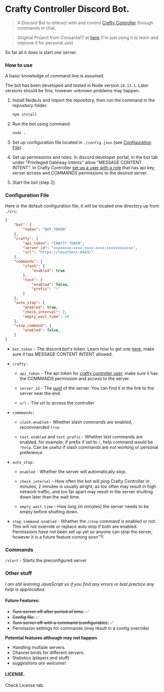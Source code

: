 # Crafty Controller Discord Bot.

> A Discord Bot to interact with and control [Crafty Controller](https://craftycontrol.com/) through commands in chat.

> Original Project from Coosanta17 at [here](https://github.com/Coosanta17/crafty_discord_bot) (I'm just using it to learn and improve it for personal use)

So far all it does is start *one* server.

### How to use
A basic knowledge of command line is assumed. 

The bot has been developed and tested in Node version `20.13.1`. Later versions should be fine, however unknown problems may happen.

1. Install NodeJs and import the repository, then run the command in the repository folder:
   ```bash
   npm install
   ```

2. Run the bot using command
   ```bash
   node .
   ```

3. Set up configuration file located in `./config.json` (see [Configuration File](#config)).

5. Set up permissions and roles. In discord developer portal, in the bot tab under "Privileged Gateway Intents" allow "MESSAGE CONTENT INTENT". In Crafty Controller [set up a user with a role](https://docs.craftycontrol.com/pages/user-guide/user-role-config/#adding-a-role) that has api key, server access and COMMANDS permissions to the desired server.

6. Start the bot (step 2).

<a id="config"></a>
### Configuration File
Here is the default configuration file, it will be located one directory up from `./src`:
```json
{
    "bot": {
        "token": "BOT_TOKEN"
    },
    "crafty": {
        "api_token": "CRAFTY_TOKEN",
        "server_id": "xxxxxxxx-xxxx-xxxx-xxxx-xxxxxxxxxxxx",
        "url": "https://localhost:8443/"
    },
    "commands": {
        "slash": {
            "enabled": true
        },
        "text": {
            "enabled": false,
            "prefix": "!"
        }
    },
    "auto_stop": {
        "enabled": true,
        "check_interval": 2,
        "empty_wait_time": 30
    },
    "stop_command": {
        "enabled": false,
    }
}
```


- `bot.token` - The discord bot's token. Learn how to get one [here](https://www.youtube.com/watch?v=GvK-ZigEV4Q), make sure it has MESSAGE CONTENT INTENT allowed.


- `crafty:`

    - `api_token` - The api token for [crafty controller user](https://docs.craftycontrol.com/pages/user-guide/user-role-config/#adding-a-role), make sure it has the COMMANDS permission and access to the server.

    - `server_id` - The [uuid](https://en.wikipedia.org/wiki/Universally_unique_identifier) of the server. You can find it in the link to the server near the end.

    - `url` - The url to access the controller


- `commmands:`

    - `slash.enabled` - Whether slash commands are enabled, recommended `true`

    - `text.enabled` and `text.prefix` - Whether text commands are enabled, for example, if prefix if set to `!`, help command would be `!help`. Can be useful if slash commands are not working or personal preference.

- `auto_stop:`

    - `enabled` - Whether the server will automatically stop.

    - `check_interval` - How often the bot will ping Crafty Controller in minutes, 2 minutes is usually alright, as too often may result in high network traffic, and too far apart may result in the server shutting down later than the wait time.

    - `empty_wait_time` - How long (in minutes) the server needs to be empty before shutting down.

- `stop_command.enabled` - Whether the `/stop` command is enabled or not. This will not override or replace auto stop if both are enabled. Permissions have not been set up yet so anyone can stop the server, however it is a future feature coming soon™!!


### Commands
`/start` - Starts the preconfigured server

### Other stuff
*I am still learning JavaScript so if you find any errors or bad practice any help is appreciated.*

#### Future Features:
- ~~Turn server off after period of time.~~ :white_check_mark:
- ~~Config file.~~ :white_check_mark:
- ~~Turn server off with a command (configurable).~~ :white_check_mark:
- Permission settings for commands (may result in a config override)

**Potential features although may not happen**
- Handling multiple servers. 
- Channel binds for different servers.
- Statistics (players and stuff)
- *suggestions are welcome!*

#### LICENSE.
Check License tab.
